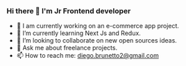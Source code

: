### Hi there 👋 I'm Jr Frontend developer
- 🔭 I am currently working on an e-commerce app project.
- 🌱 I’m currently learning Next Js and Redux.
- 👯 I’m looking to collaborate on new open sources ideas.
- 💬 Ask me about freelance projects.
- 📫 How to reach me: diego.brunetto2@gmail.com



